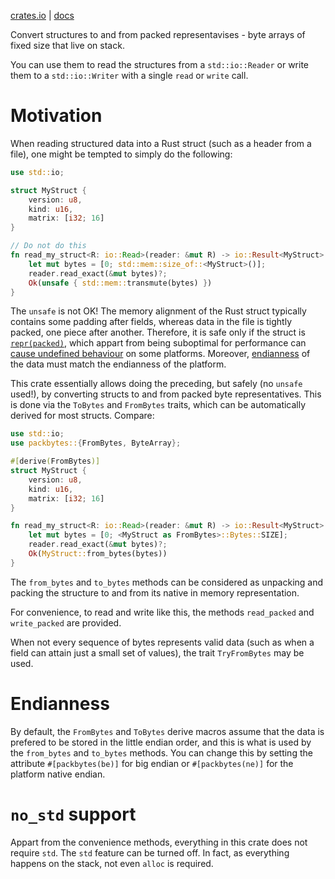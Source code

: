 [crates.io](https://crates.io/crates/packbytes) | [docs](https://docs.rs/packbytes)

Convert structures to and from packed representavises - byte arrays of fixed size that live on stack.

You can use them to read the structures from a `std::io::Reader` or write them to a `std::io::Writer`
with a single `read` or `write` call.

# Motivation
When reading structured data into a Rust struct (such as a header from a file), one might be tempted
to simply do the following:
```rust
use std::io;

struct MyStruct {
    version: u8,
    kind: u16,
    matrix: [i32; 16]
}

// Do not do this
fn read_my_struct<R: io::Read>(reader: &mut R) -> io::Result<MyStruct> {
    let mut bytes = [0; std::mem::size_of::<MyStruct>()];
    reader.read_exact(&mut bytes)?;
    Ok(unsafe { std::mem::transmute(bytes) })
}
```
The `unsafe` is not OK!
The memory alignment of the Rust struct typically contains some padding after fields,
whereas data in the file is tightly packed, one piece after another. Therefore, it is safe
only if the struct is [`repr(packed)`](https://doc.rust-lang.org/nomicon/other-reprs.html#reprpacked),
which appart from being suboptimal for performance can [cause undefined behaviour](https://github.com/rust-lang/rust/issues/27060)
on some platforms. Moreover, [endianness](https://en.wikipedia.org/wiki/Endianness) of the data
must match the endianness of the platform.

This crate essentially allows doing the preceding, but safely (no `unsafe` used!), by converting structs
to and from packed byte representatives. This is done via the `ToBytes` and `FromBytes` traits,
which can be automatically derived for most structs. Compare:
```rust
use std::io;
use packbytes::{FromBytes, ByteArray};

#[derive(FromBytes)]
struct MyStruct {
    version: u8,
    kind: u16,
    matrix: [i32; 16]
}

fn read_my_struct<R: io::Read>(reader: &mut R) -> io::Result<MyStruct> {
    let mut bytes = [0; <MyStruct as FromBytes>::Bytes::SIZE];
    reader.read_exact(&mut bytes)?;
    Ok(MyStruct::from_bytes(bytes))
}
```
The `from_bytes` and `to_bytes` methods can be considered as unpacking and packing the structure
to and from its native in memory representation.

For convenience, to read and write like this, the methods `read_packed` and `write_packed`
are provided.

When not every sequence of bytes represents valid data (such as when a field can attain
just a small set of values), the trait `TryFromBytes` may be used.

# Endianness
By default, the `FromBytes` and `ToBytes` derive macros assume that the data is prefered to be stored
in the little endian order, and this is what is used by the `from_bytes` and `to_bytes` methods.
You can change this by setting the attribute `#[packbytes(be)]` for big endian or `#[packbytes(ne)]`
for the platform native endian.

# `no_std` support
Appart from the convenience methods, everything in this crate does not require `std`. The `std` feature
can be turned off. In fact, as everything happens on the stack, not even `alloc` is required.
